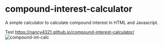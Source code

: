 # compound-interest-calculator
A simple calculator to calculate compound interest in HTML and Javascript.

Test https://nancy4321.github.io/compound-interest-calculator/
![compound-int-calc](https://user-images.githubusercontent.com/58301332/132914172-60f20885-ebd1-4c29-ac88-ebfbe77cf280.jpg)
